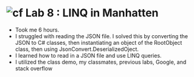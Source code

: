 ![cf](http://i.imgur.com/7v5ASc8.png) Lab 8 : LINQ in Manhatten
=====================================

- Took me 6 hours.
- I struggled with reading the JSON file. I solved this by converting the JSON to C# classes, then instantiating an object of the RootObject class, then using JsonConvert.DeserializedOject. 
- I learned how to read in a JSON file and use LINQ queries.
- I utilized the class demo, my classmates, previous labs, Google, and stack overflow